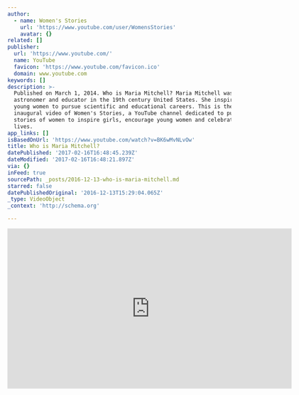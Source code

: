 ```yaml
---
author:
  - name: Women's Stories
    url: 'https://www.youtube.com/user/WomensStories'
    avatar: {}
related: []
publisher:
  url: 'https://www.youtube.com/'
  name: YouTube
  favicon: 'https://www.youtube.com/favicon.ico'
  domain: www.youtube.com
keywords: []
description: >-
  Published on March 1, 2014. Who is Maria Mitchell? Maria Mitchell was a famous
  astronomer and educator in the 19th century United States. She inspired many
  young women to pursue scientific and educational careers. This is the
  inaugural video of Women's Stories, a YouTube channel dedicated to publishing
  stories of women to inspire girls, encourage young women and celebrate women's
  lives.
app_links: []
isBasedOnUrl: 'https://www.youtube.com/watch?v=BK6wMvNLvOw'
title: Who is Maria Mitchell?
datePublished: '2017-02-16T16:48:45.239Z'
dateModified: '2017-02-16T16:48:21.897Z'
via: {}
inFeed: true
sourcePath: _posts/2016-12-13-who-is-maria-mitchell.md
starred: false
datePublishedOriginal: '2016-12-13T15:29:04.065Z'
_type: VideoObject
_context: 'http://schema.org'

---
```

<iframe src="https://cdn.embedly.com/widgets/media.html?src=https%3A%2F%2Fwww.youtube.com%2Fembed%2FBK6wMvNLvOw%3Ffeature%3Doembed&amp;url=http%3A%2F%2Fwww.youtube.com%2Fwatch%3Fv%3DBK6wMvNLvOw&amp;image=https%3A%2F%2Fi.ytimg.com%2Fvi%2FBK6wMvNLvOw%2Fhqdefault.jpg&amp;key=b7d04c9b404c499eba89ee7072e1c4f7&amp;type=text%2Fhtml&amp;schema=youtube" width="640" height="360" scrolling="no" frameborder="0" allowfullscreen="" style=""></iframe>